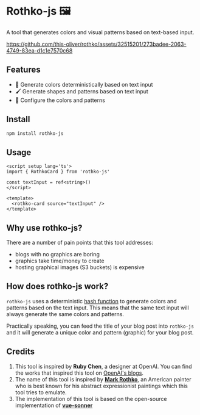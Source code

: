 # Rothko-js 🖼️

A tool that generates colors and visual patterns based on text-based input.

https://github.com/this-oliver/rothko/assets/32515201/273badee-2063-4749-83ea-d1c1e7570c68

## Features

- 🎨 Generate colors deterministically based on text input
- 🖌️ Generate shapes and patterns based on text input
- 🧪 Configure the colors and patterns

## Install

```bash
npm install rothko-js
```

## Usage

```vue
<script setup lang='ts'>
import { RothkoCard } from 'rothko-js'

const textInput = ref<string>()
</script>

<template>
  <rothko-card source="textInput" />
</template>
```

## Why use rothko-js?

There are a number of pain points that this tool addresses:

- blogs with no graphics are boring
- graphics take time/money to create
- hosting graphical images (S3 buckets) is expensive

## How does rothko-js work?

`rothko-js` uses a deterministic [hash function](https://www.bitpanda.com/academy/en/lessons/what-is-a-hash-function-in-a-blockchain-transaction/) to generate colors and patterns based on the text input. This means that the same text input will always generate the same colors and patterns.

Practically speaking, you can feed the title of your blog post into `rothko-js` and it will generate a unique color and pattern (graphic) for your blog post.

## Credits

1. This tool is inspired by **Ruby Chen**, a designer at OpenAI. You can find the works that inspired this tool on [OpenAI's blogs](https://openai.com/blog/).
2. The name of this tool is inspired by [**Mark Rothko**](https://en.wikipedia.org/wiki/Mark_Rothko), an American painter who is best known for his abstract expressionist paintings which this tool tries to emulate.
3. The implementation of this tool is based on the open-source implementation of [**vue-sonner**](https://github.com/xiaoluoboding/vue-sonner)
